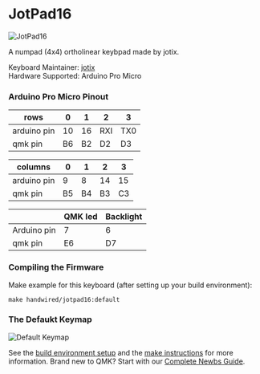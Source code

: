 # JotPad16

![JotPad16](https://i.imgur.com/RwmqWuS.jpg)

A numpad (4x4) ortholinear keybpad made by jotix.

Keyboard Maintainer: [jotix](https://github.com/jotix)  
Hardware Supported: Arduino Pro Micro  

### Arduino Pro Micro Pinout

| rows        | 0  | 1  | 2   | 3   |
|-------------|----|----|-----|-----|
| arduino pin | 10 | 16 | RXI | TX0 |
| qmk pin     | B6 | B2 | D2  | D3  |

| columns     | 0  | 1  | 2  | 3  |
|-------------|----|----|----|----| 
| arduino pin | 9  | 8  | 14 | 15 |
| qmk pin     | B5 | B4 | B3 | C3 |

|             | QMK led   | Backlight |
|-------------|-----------|-----------|
| Arduino pin | 7         | 6         |
| qmk pin     | E6        | D7        |

### Compiling the Firmware

Make example for this keyboard (after setting up your build environment):

    make handwired/jotpad16:default

### The Defaukt Keymap

![Default Keymap](https://i.imgur.com/VJZcFRN.jpg)

See the [build environment setup](https://docs.qmk.fm/#/getting_started_build_tools) and the [make instructions](https://docs.qmk.fm/#/getting_started_make_guide) for more information. Brand new to QMK? Start with our [Complete Newbs Guide](https://docs.qmk.fm/#/newbs).



